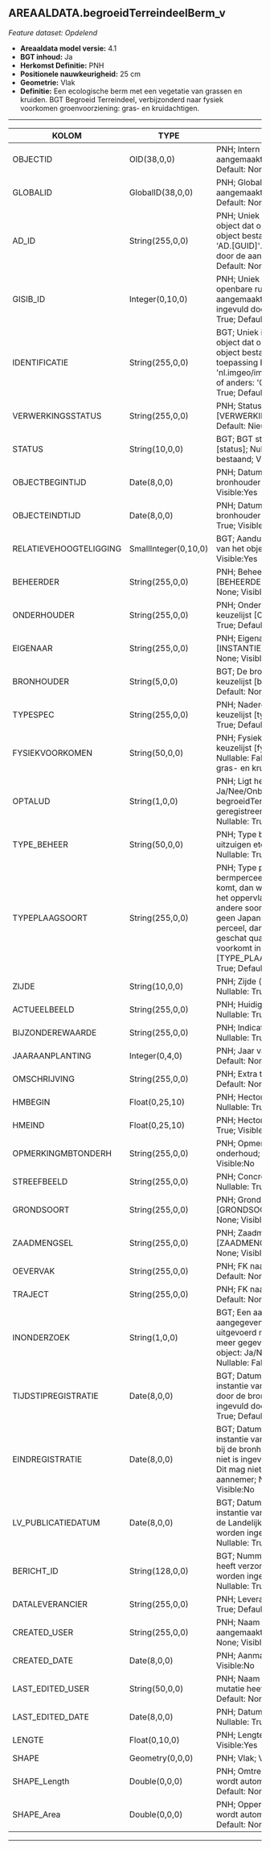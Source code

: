 ## AREAALDATA.begroeidTerreindeelBerm_v

*Feature dataset: Opdelend*


* __Areaaldata model versie:__ 4.1
* __BGT inhoud:__ Ja
* __Herkomst Definitie:__ PNH
* __Positionele nauwkeurigheid:__ 25 cm
* __Geometrie:__ Vlak
* __Definitie:__ Een ecologische berm met een vegetatie van grassen en kruiden. BGT Begroeid Terreindeel, verbijzonderd naar fysiek voorkomen groenvoorziening: gras- en kruidachtigen.

***

|KOLOM                             |TYPE          	         |DEFINITIE|
|------                            |----          	         |-----    |
|OBJECTID                          |OID(38,0,0)              |PNH; Intern ArcGIS Identificatienummer, aangemaakt door ArcGIS; Nullable: False; Default: None; Visible:Yes|
|GLOBALID                          |GlobalID(38,0,0)         |PNH; Global Unique Identifier,  aangemaakt door ArcGIS; Nullable: False; Default: None; Visible:No|
|AD_ID                             |String(255,0,0)          |PNH; Uniek identificatienummer voor het object dat onveranderlijk is zolang het object bestaat in Areaaldata: in format 'AD.[GUID]'. Dit moet worden ingevuld door de aannemer; Nullable: False; Default: None; Visible:Yes|
|GISIB_ID                          |Integer(0,10,0)          |PNH; Uniek Identificatienummer beheer openbare ruimte (GISIB), wordt aangemaakt in GISIB en mag niet worden ingevuld door de aannemer; Nullable: True; Default: None; Visible:No|
|IDENTIFICATIE                     |String(255,0,0)          |BGT; Uniek identificatienummer voor het object dat onveranderlijk is zolang het object bestaat: bevat indien van toepassing BGT/IMKL ID in format 'nl.imgeo/imkl.bronhouderscode.LokaalID' of anders: '00000'.LokaalID; Nullable: True; Default: None; Visible:No|
|VERWERKINGSSTATUS                 |String(255,0,0)          |PNH; Status van de gegevens; keuzelijst [VERWERKINGSSTATUS]; Nullable: False; Default: Nieuw; Visible:Yes|
|STATUS                            |String(10,0,0)           |BGT; BGT status van het object; keuzelijst [status]; Nullable: False; Default: bestaand; Visible:No|
|OBJECTBEGINTIJD                   |Date(8,0,0)              |PNH; Datum waarop het object bij de bronhouder is ontstaan; Nullable: True; Visible:Yes|
|OBJECTEINDTIJD                    |Date(8,0,0)              |PNH; Datum waarop het object bij de bronhouder niet meer geldig is; Nullable: True; Visible:Yes|
|RELATIEVEHOOGTELIGGING            |SmallInteger(0,10,0)     |BGT; Aanduiding voor de relatieve hoogte van het object; Nullable: False; Default: 0; Visible:Yes|
|BEHEERDER                         |String(255,0,0)          |PNH; Beheerder van het object; keuzelijst [BEHEERDER]; Nullable: True; Default: None; Visible:Yes|
|ONDERHOUDER                       |String(255,0,0)          |PNH; Onderhouder van het object; keuzelijst [ONDERHOUDER]; Nullable: True; Default: None; Visible:No|
|EIGENAAR                          |String(255,0,0)          |PNH; Eigenaar van het object; keuzelijst [INSTANTIE]; Nullable: True; Default: None; Visible:No|
|BRONHOUDER                        |String(5,0,0)            |BGT; De bronhoudercode van het object; keuzelijst [bronhouder]; Nullable: False; Default: None; Visible:No|
|TYPESPEC                          |String(255,0,0)          |PNH; Nadere typering van het object; keuzelijst [typeSpecBTDBerm]; Nullable: True; Default: None; Visible:Yes|
|FYSIEKVOORKOMEN                   |String(50,0,0)           |PNH; Fysieke omschrijving van het object; keuzelijst [fysiekVoorkomenBTDB]; Nullable: False; Default: groenvoorziening: gras- en kruidachtigen; Visible:No|
|OPTALUD                           |String(1,0,0)            |PNH; Ligt het object op een talud? Ja/Nee/Onbekend; Bij 'Ja', moet er een begroeidTerreindeelBermKr_l geregistreerd zijn; keuzelijst [OPTALUD]; Nullable: True; Default: N; Visible:No|
|TYPE_BEHEER                       |String(50,0,0)           |PNH; Type beheer (maaien, klepelen, uitzuigen etc); keuzelijst [TYPE_BEHEER]; Nullable: True; Default: None|
|TYPEPLAAGSOORT                    |String(255,0,0)          |PNH; Type plaagsoort. Indien op een bermperceel Japanse duizendknoop voor komt, dan wordt deze ingevuld, ongeacht het oppervlak of aantal ten opzichte van andere soorten uit de domeinlijst. Komt er geen Japanse duizendknoop voor op een perceel, dan wordt de soort ingevuld die geschat qua oppervlak het meeste voorkomt in dat perceel; keuzelijst [TYPE_PLAAG_INVASIESOORT]; Nullable: True; Default: None; Visible:No|
|ZIJDE                             |String(10,0,0)           |PNH; Zijde (vd weg); keuzelijst [ZIJDE]; Nullable: True; Default: None; Visible:No|
|ACTUEELBEELD                      |String(255,0,0)          |PNH; Huidig beeld van begroeiing; Nullable: True; Default: None; Visible:No|
|BIJZONDEREWAARDE                  |String(255,0,0)          |PNH; Indicatie van bijzondere waarde; Nullable: True; Default: None; Visible:No|
|JAARAANPLANTING                   |Integer(0,4,0)           |PNH; Jaar van aanplanting; Nullable: True; Default: None|
|OMSCHRIJVING                      |String(255,0,0)          |PNH; Extra toelichting; Nullable: True; Default: None; Visible:Yes|
|HMBEGIN                           |Float(0,25,10)           |PNH; Hectometrering begin berm; Nullable: True; Visible:No|
|HMEIND                            |Float(0,25,10)           |PNH; Hectometrering eind berm; Nullable: True; Visible:No|
|OPMERKINGMBTONDERH                |String(255,0,0)          |PNH; Opmerking met betrekking tot het onderhoud; Nullable: True; Default: None; Visible:No|
|STREEFBEELD                       |String(255,0,0)          |PNH; Concrete visuele doelstelling; Nullable: True; Default: None; Visible:No|
|GRONDSOORT                        |String(255,0,0)          |PNH; Grondsoort; keuzelijst [GRONDSOORT]; Nullable: True; Default: None; Visible:No|
|ZAADMENGSEL                       |String(255,0,0)          |PNH; Zaadmengsel; keuzelijst [ZAADMENGSEL]; Nullable: True; Default: None; Visible:No|
|OEVERVAK                          |String(255,0,0)          |PNH; FK naar oevervak_v; Nullable: True; Default: None; Visible:Yes|
|TRAJECT                           |String(255,0,0)          |PNH; FK naar traject_v; Nullable: True; Default: None; Visible:Yes|
|INONDERZOEK                       |String(1,0,0)            |BGT; Een aanduiding waarmee wordt aangegeven dat een onderzoek wordt uitgevoerd naar de juistheid van een of meer gegevens van het betreffende object: Ja/Nee; keuzelijst [jaNee]; Nullable: False; Default: N; Visible:No|
|TIJDSTIPREGISTRATIE               |Date(8,0,0)              |BGT; Datum en tijdstip waarop deze instantie van het object is opgenomen door de bronhouder. Dit mag niet worden ingevuld door de aannemer; Nullable: True; Default: None; Visible:No|
|EINDREGISTRATIE                   |Date(8,0,0)              |BGT; Datum en tijdstip waarop deze instantie van het object niet meer geldig is bij de bronhouder. Wanneer deze waarde niet is ingevuld is de instantie nog geldig. Dit mag niet worden ingevuld door de aannemer; Nullable: True; Default: None; Visible:No|
|LV_PUBLICATIEDATUM                |Date(8,0,0)              |BGT; Datum en tijdstip waarop deze instantie van het object is opgenomen in de Landelijke Voorziening. Dit mag niet worden ingevuld door de aannemer; Nullable: True; Default: None; Visible:No|
|BERICHT_ID                        |String(128,0,0)          |BGT; Nummer van het bericht dat PNH heeft verzonden naar LV. Dit mag niet worden ingevuld door de aannemer; Nullable: True; Default: None; Visible:No|
|DATALEVERANCIER                   |String(255,0,0)          |PNH; Leverancier van de data; Nullable: True; Default: None; Visible:No|
|CREATED_USER                      |String(255,0,0)          |PNH; Naam van gebruiker die de rij heeft aangemaakt; Nullable: True; Default: None; Visible:No|
|CREATED_DATE                      |Date(8,0,0)              |PNH; Aanmaakdatum; Nullable: True; Visible:No|
|LAST_EDITED_USER                  |String(50,0,0)           |PNH; Naam van gebruiker die de laatste mutatie heeft doorgevoerd; Nullable: True; Default: None; Visible:No|
|LAST_EDITED_DATE                  |Date(8,0,0)              |PNH; Datum van de laatste mutatie; Nullable: True; Visible:No|
|LENGTE                            |Float(0,10,0)            |PNH; Lengte in meters; Nullable: True; Visible:Yes|
|SHAPE                             |Geometry(0,0,0)          |PNH; Vlak; Visible:Yes|
|SHAPE_Length                      |Double(0,0,0)            |PNH; Omtrek in meters, 5 decimalen. Dit wordt automatisch gevuld; Nullable: False; Default: None; Visible:Yes|
|SHAPE_Area                        |Double(0,0,0)            |PNH; Oppervlakte in m2, 5 decimalen. Dit wordt automatisch gevuld; Nullable: False; Default: None; Visible:Yes|



***
